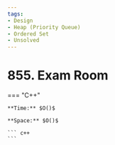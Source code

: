 ```yaml
---
tags:
- Design
- Heap (Priority Queue)
- Ordered Set
- Unsolved
---
```



# 855. Exam Room

=== "C++"

    **Time:** $O()$

    **Space:** $O()$

    ``` c++
    ```